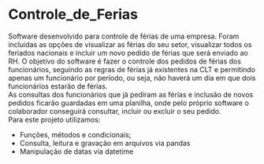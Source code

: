 # Controle_de_Ferias

Software desenvolvido para controle de férias de uma empresa.
Foram incluidas as opções de visualizar as férias do seu setor, visualizar todos os feriados nacionais e incluir um novo pedido de férias que será enviado ao RH.
O objetivo do software é fazer o controle dos pedidos de férias dos funcionários, seguindo as regras de férias já existentes na CLT e permitindo apenas um funcionário por período, ou seja, não haverá um dia em que dois funcionários estarão de férias.
<br>
As consultas dos funcionários que já pediram as férias e inclusão de novos pedidos ficarão guardadas em uma planilha, onde pelo próprio software o colaborador conseguirá consultar, incluir ou excluir o seu pedido.
<br>
Para este projeto utilizamos:
<br>
 - Funções, métodos e condicionais;
 - Consulta, leitura e gravação em arquivos via pandas
 - Manipulação de datas via datetime
